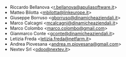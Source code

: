 - Riccardo Bellanova \<<r.bellanova@apuliasoftware.it>\>
- Matteo Bilotta \<<mbilotta@linkeurope.it>\>
- Giuseppe Borruso \<<gborruso@dinamicheaziendali.it>\>
- Marco Calcagni \<<mcalcagni@dinamicheaziendali.it>\>
- Marco Colombo \<<marco.colombo@gmail.com>\>
- Gianmarco Conte \<<gconte@dinamicheaziendali.it>\>
- Letizia Freda \<<letizia.freda@netfarm.it>\>
- Andrea Piovesana \<<andrea.m.piovesana@gmail.com>\>
- Nextev Srl \<<odoo@nextev.it>\>
